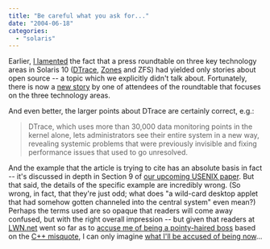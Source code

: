 ```yaml
---
title: "Be careful what you ask for..."
date: "2004-06-18"
categories: 
  - "solaris"
---
```


Earlier, [I lamented](http://blogs.sun.com/roller/page/bmc/20040616#open_source_p_s_dtrace) the fact that a press roundtable on three key technology areas in Solaris 10 ([DTrace](http://www.sun.com/bigadmin/content/dtrace), [Zones](http://www.sun.com/bigadmin/content/zones) and ZFS) had yielded only stories about open source -- a topic which we explicitly didn't talk about. Fortunately, there is now a [new story](http://servers.itmanagersjournal.com/servers/04/06/17/2019258.shtml?tid=73&tid=97) by one of attendees of the roundtable that focuses on the three technology areas.  
  
And even better, the larger points about DTrace are certainly correct, e.g.:

> DTrace, which uses more than 30,000 data monitoring points in the kernel alone, lets administrators see their entire system in a new way, revealing systemic problems that were previously invisible and fixing performance issues that used to go unresolved.

And the example that the article is trying to cite has an absolute basis in fact -- it's discussed in depth in Section 9 of [our upcoming USENIX paper](http://www.sun.com/bigadmin/content/dtrace/dtrace_usenix.pdf). But that said, the details of the specific example are incredibly wrong. (So wrong, in fact, that they're just odd; what does "a wild-card desktop applet that had somehow gotten channeled into the central system" even mean?) Perhaps the terms used are so opaque that readers will come away confused, but with the right overall impression -- but given that readers at [LWN.net](http://lwn.net) went so far as to [accuse me of being a pointy-haired boss](http://lwn.net/Articles/89918/) based on the [C++ misquote](http://blogs.sun.com/roller/page/bmc/20040616#open_source_again), I can only imagine [what I'll be accused of being now](http://news.ft.com/comment/columnists/martinlukes)...

